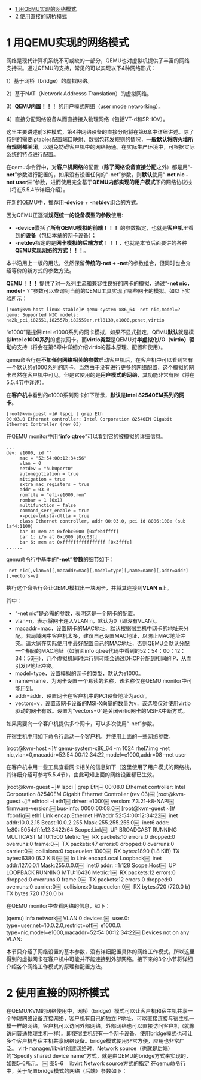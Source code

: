 
<!-- @import "[TOC]" {cmd="toc" depthFrom=1 depthTo=6 orderedList=false} -->

<!-- code_chunk_output -->

* [1 用QEMU实现的网络模式](#1-用qemu实现的网络模式)
* [2 使用直接的网桥模式](#2-使用直接的网桥模式)

<!-- /code_chunk_output -->

# 1 用QEMU实现的网络模式

网络是现代计算机系统不可或缺的一部分，QEMU也对虚拟机提供了丰富的网络支持￼。通过QEMU的支持，常见的可以实现以下4种网络形式：

1）基于网桥（bridge）的虚拟网络。

2）基于NAT（Network Addresss Translation）的虚拟网络。

3）**QEMU内置！！！** 的用户模式网络（user mode networking）。

4）直接分配网络设备从而直接接入物理网络（包括VT\-d和SR\-IOV）。

这里主要讲述前3种模式，第4种网络设备的直接分配将在第6章中详细讲述。除了特别的需要iptables配置端口映射、数据包转发规则的情况，**一般默认将防火墙所有规则都关闭**，以避免妨碍客户机中的网络畅通。在实际生产环境中，可根据实际系统的特点进行配置。

在qemu命令行中，对**客户机网络**的配置（**除了网络设备直接分配**之外）都是用“\-**net**”参数进行配置的，如果没有设置任何的“\-net”参数，则**默认**使用“\-**net nic \-net user￼**”参数，进而使用完全基于**QEMU内部实现的用户模式**下的网络协议栈（将在5.5.4节详细介绍）。

在新的QEMU中，推荐用\-**device** \+ \-**netdev**组合的方式。

因为QEMU正逐渐**规范统一的设备模型的参数**使用:

- \-**device**囊括了**所有QEMU模拟的前端！！！** 的参数指定，也就是**客户机**里看到的**设备**（包括本章的网卡设备）；
- \-**netdev**指定的是**网卡模拟的后端方式！！！**，也就是本节后面要讲的各种**QEMU实现网络的方式！！！**。

本书沿用上一版的用法，依然保留**传统的\-net \+ \-net**的参数组合，但同时也会介绍等价的新方式的参数方法。

**QEMU！！！** 提供了对一系列主流和兼容性良好的网卡的模拟，通过“\-**net nic，model**=？”参数可以查询到当前的QEMU工具实现了哪些网卡的模拟。如以下实验所示：

```
[root@kvm-host linux-stable]# qemu-system-x86_64 -net nic,model=?￼
qemu: Supported NIC models: ne2k_pci,i82551,i82557b,i82559er,rtl8139,e1000,pcnet,virtio
```

“e1000”是提供Intel e1000系列的网卡模拟，如果不显式指定，QEMU**默认**就是模拟**Intel e1000系列**的虚拟网卡。而**virtio类型**是QEMU对**半虚拟化I/O（virtio）驱动**的支持（将会在第6章中详细介绍virtio的基本原理、配置和使用）。

qemu命令行在**不加任何网络相关的参数**启动客户机后，在客户机中可以看到它有一个默认的e1000系列的网卡，当然由于没有进行更多的网络配置，这个模拟的网卡虽然在客户机中可见，但是它使用的是**用户模式的网络**，其功能非常有限（将在5.5.4节中详述）。

在**客户机**中看到的e1000系列网卡如下所示，**默认**是**Intel 82540EM系列的网卡**。

```
[root@kvm-guest ~]# lspci | grep Eth￼
00:03.0 Ethernet controller: Intel Corporation 82540EM Gigabit Ethernet Controller (rev 03)
```

在QEMU monitor中用“**info qtree**”可以看到它的被模拟的详细信息。

```
...￼
dev: e1000, id ""￼
     mac = "52:54:00:12:34:56"￼
     vlan = 0￼
     netdev = "hub0port0"￼
     autonegotiation = true￼
     mitigation = true￼
     extra_mac_registers = true￼
     addr = 03.0￼
     romfile = "efi-e1000.rom"￼
     rombar = 1 (0x1)￼
     multifunction = false￼
     command_serr_enable = true￼
     x-pcie-lnksta-dllla = true￼
     class Ethernet controller, addr 00:03.0, pci id 8086:100e (sub 1af4:1100)￼
     bar 0: mem at 0xfebc0000 [0xfebdffff]￼
     bar 1: i/o at 0xc000 [0xc03f]￼
     bar 6: mem at 0xffffffffffffffff [0x3fffe]￼
......
```

qemu命令行中基本的“\-**net”参数**的细节如下：

```
-net nic[,vlan=n][,macaddr=mac][,model=type][,name=name][,addr=addr][,vectors=v]
```

执行这个命令行会让QEMU模拟出一块网卡，并将其连接到**VLAN n**上。

其中：

- “\-net nic”是必需的参数，表明这是一个网卡的配置。
- vlan=n，表示将网卡连入VLAN n，默认为0（即没有VLAN）。
- macaddr=mac，设置网卡的MAC地址，默认根据宿主机中网卡的地址来分配。若局域网中客户机太多，建议自己设置MAC地址，以防止MAC地址冲突。请大家在实际使用中最好配置自己的MAC地址，否则QEMU会默认分配一个相同的MAC地址（如前面info qtree代码中看到的52：54：00：12：34：56￼），几个虚拟机同时运行则可能会通过DHCP分配到相同的IP，从而引发IP地址冲突。
- model=type，设置模拟的网卡的类型，默认为e1000。
- name=name，为网卡设置一个易读的名称，该名称仅在QEMU monitor中可能用到。
- addr=addr，设置网卡在客户机中的PCI设备地址为addr。
- vectors=v，设置该网卡设备的MSI-X向量的数量为v，该选项仅对使用virtio驱动的网卡有效。设置为“vectors=0”是关闭virtio网卡的MSI-X中断方式。

如果需要向一个客户机提供多个网卡，可以多次使用“-net”参数。

在宿主机中用如下命令行启动一个客户机，并使用上面的一些网络参数。

[root@kvm-host ~]# qemu-system-x86_64 -m 1024 rhel7.img -net nic,vlan=0,macaddr=52:54:00:12:34:22,model=e1000,addr=08 –net user

在客户机中用一些工具查看网卡相关的信息如下（这里使用了用户模式的网络栈，其详细介绍可参考5.5.4节），由此可知上面的网络设置都已生效。

[root@kvm-guest ~]# lspci | grep Eth￼ 00:08.0 Ethernet controller: Intel Corporation 82540EM Gigabit Ethernet Controller (rev 03)￼ [root@kvm-guest ~]# ethtool -i eth1￼ driver: e1000￼ version: 7.3.21-k8-NAPI￼ firmware-version:￼ bus-info: 0000:00:08.0￼ [root@kvm-guest ~]# ifconfig￼ eth1      Link encap:Ethernet  HWaddr 52:54:00:12:34:22￼           inet addr:10.0.2.15  Bcast:10.0.2.255  Mask:255.255.255.0￼           inet6 addr: fe80::5054:ff:fe12:3422/64 Scope:Link￼           UP BROADCAST RUNNING MULTICAST  MTU:1500  Metric:1￼           RX packets:10 errors:0 dropped:0 overruns:0 frame:0￼           TX packets:47 errors:0 dropped:0 overruns:0 carrier:0￼           collisions:0 txqueuelen:1000￼           RX bytes:1890 (1.8 KiB)  TX bytes:6380 (6.2 KiB)￼ ￼ lo        Link encap:Local Loopback￼           inet addr:127.0.0.1  Mask:255.0.0.0￼           inet6 addr: ::1/128 Scope:Host￼           UP LOOPBACK RUNNING  MTU:16436  Metric:1￼           RX packets:12 errors:0 dropped:0 overruns:0 frame:0￼           TX packets:12 errors:0 dropped:0 overruns:0 carrier:0￼           collisions:0 txqueuelen:0￼           RX bytes:720 (720.0 b)  TX bytes:720 (720.0 b)

在QEMU monitor中查看网络的信息，如下：

(qemu) info network￼ VLAN 0 devices:￼     user.0: type=user,net=10.0.2.0,restrict=off￼    e1000.0: type=nic,model=e1000,macaddr=52:54:00:12:34:22￼ Devices not on any VLAN:

本节只介绍了网络设置的基本参数，没有详细配置具体的网络工作模式，所以这里得到的虚拟网卡在客户机中可能并不能连接到外部网络。接下来的3个小节将详细介绍各个网络工作模式的原理和配置方法。

# 2 使用直接的网桥模式

在QEMU/KVM的网络使用中，网桥（bridge）模式可以让客户机和宿主机共享一个物理网络设备连接网络，客户机有自己的独立IP地址，可以直接连接与宿主机一模一样的网络，客户机可以访问外部网络，外部网络也可以直接访问客户机（就像访问普通物理主机一样）。即使宿主机只有一个网卡设备，使用bridge模式也可让多个客户机与宿主机共享网络设备。bridge模式使用非常方便，应用也非常广泛。
virt-manager/libvirt创建网络时，Network source（也就是后端）的“Specify shared device name”方式，就是由QEMU的bridge方式来实现的，如图5-6所示。
￼
图5-6　libvirt Network source方式的指定
在qemu命令行中，关于配置bridge模式的网络（后端）参数如下：
